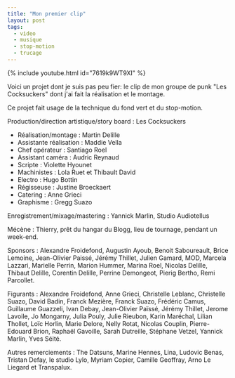 ```yaml
---
title: "Mon premier clip"
layout: post
tags:
  - video
  - musique
  - stop-motion
  - trucage
---
```


{% include youtube.html
    id="7619k9WT9XI"
%}

Voici un projet dont je suis pas peu fier: le clip de mon groupe de punk "Les Cocksuckers" dont j'ai fait la réalisation et le montage.

Ce projet fait usage de la technique du fond vert et du stop-motion.


Production/direction artistique/story board : Les Cocksuckers

- Réalisation/montage : Martin Delille
- Assistante réalisation : Maddie Vella
- Chef opérateur : Santiago Roel
- Assistant caméra : Audric Reynaud
- Scripte : Violette Hyounet
- Machinistes : Lola Ruet et Thibault David
- Electro : Hugo Bottin
- Régisseuse : Justine Broeckaert
- Catering : Anne Grieci
- Graphisme : Gregg Suazo

Enregistrement/mixage/mastering : Yannick Marlin, Studio Audiotellus

Mécène : Thierry, prêt du hangar du Blogg, lieu de tournage, pendant un week-end.

Sponsors : Alexandre Froidefond, Augustin Ayoub, Benoit Saboureault, Brice Lemoine, Jean-Olivier Paissé, Jérémy Thillet, Julien Gamard, MOD, Marcela Lazzari, Marielle Perrin, Marion Hummer, Marina Roel, Nicolas Delille, Thibaut Delille, Corentin Delille, Perrine Demongeot, Pierig Bertho, Remi Parcollet.

Figurants : Alexandre Froidefond, Anne Grieci, Christelle Leblanc, Christelle Suazo, David Badin, Franck Mezière, Franck Suazo, Frédéric Camus, Guillaume Guazzeli, Ivan Debay, Jean-Olivier Païssé, Jérémy Thillet, Jerome Lavoile, Jo Mongarny, Julia Pouly, Julie Rieubon, Karin Maréchal, Lilian Thollet, Loïc Horlin, Marie Delore, Nelly Rotat, Nicolas Couplin, Pierre-Edouard Brion, Raphaël Gavoille, Sarah Dutreille, Stéphane Vetzel, Yannick Marlin, Yves Séité.

Autres remerciements : The Datsuns, Marine Hennes, Lina, Ludovic Benas, Tristan Defay, le studio Lylo, Myriam Copier, Camille Geoffray, Arno Le Liegard et Transpalux.
